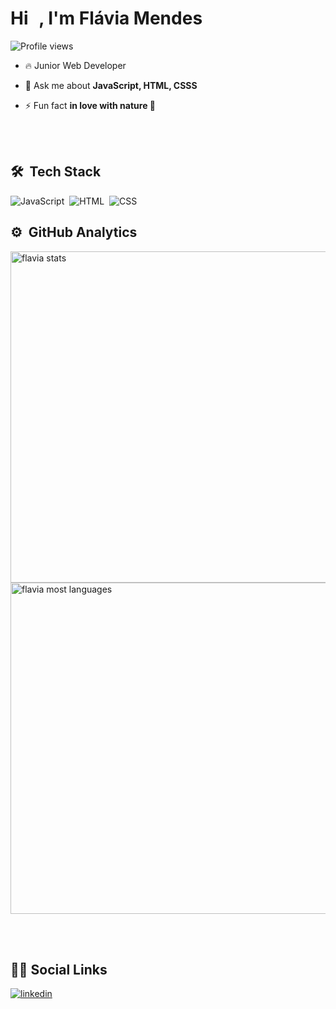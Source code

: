 <h1 align="left">Hi <img src="https://raw.githubusercontent.com/kaueMarques/kaueMarques/master/hi.gif" width="10px">, I'm Flávia Mendes</h1>
<p align="left"> <img src="https://komarev.com/ghpvc/?username=fl3via&color=yellow" alt="Profile views" /> </p>

- 🔥 Junior Web Developer 

- 💬 Ask me about **JavaScript, HTML, CSSS**

- ⚡ Fun fact **in love with nature 🌱**

<br><br>

## 🛠 &nbsp;Tech Stack

![JavaScript](https://img.shields.io/badge/-JavaScript-05122A?style=flat&logo=javascript)&nbsp;
![HTML](https://img.shields.io/badge/-HTML-05122A?style=flat&logo=HTML5)&nbsp;
![CSS](https://img.shields.io/badge/-CSS-05122A?style=flat&logo=CSS3&logoColor=1572B6)&nbsp;

## ⚙️ &nbsp;GitHub Analytics

<p align="left">
<img width="530em" src="https://github-readme-stats.vercel.app/api?username=fl3via&show_icons=true&theme=vision-friendly-dark" alt="flavia stats"/>
<img width="530em" src="https://github-readme-stats.vercel.app/api/top-langs/?username=fl3via&layout=compact&theme=vision-friendly-dark" alt="flavia most languages"/>
</p>

<br><br>

## 👩🏻&nbsp;Social Links

<a href="https://www.linkedin.com/in/fl%C3%A1via-mendes-066340232/" target="_blank">
  <img align="center" src="https://img.shields.io/badge/fl%C3%A1viamendes-05122A?style=flat&logo=linkedin" alt="linkedin"/>
</a>


